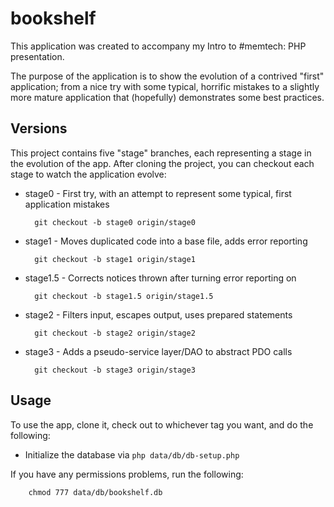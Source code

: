 bookshelf
=========

This application was created to accompany my Intro to #memtech: PHP presentation.

The purpose of the application is to show the evolution of a contrived "first" application;
from a nice try with some typical, horrific mistakes to a slightly more mature application
that (hopefully) demonstrates some best practices.

Versions
--------

This project contains five "stage" branches, each representing a stage in the evolution of the app.
After cloning the project, you can checkout each stage to watch the application evolve:

* stage0 - First try, with an attempt to represent some typical, first application mistakes

        git checkout -b stage0 origin/stage0

* stage1 - Moves duplicated code into a base file, adds error reporting

        git checkout -b stage1 origin/stage1

* stage1.5 - Corrects notices thrown after turning error reporting on

        git checkout -b stage1.5 origin/stage1.5

* stage2 - Filters input, escapes output, uses prepared statements

        git checkout -b stage2 origin/stage2

* stage3 - Adds a pseudo-service layer/DAO to abstract PDO calls

        git checkout -b stage3 origin/stage3

Usage
-----

To use the app, clone it, check out to whichever tag you want, and do
the following:

* Initialize the database via `php data/db/db-setup.php`

If you have any permissions problems, run the following:

        chmod 777 data/db/bookshelf.db
